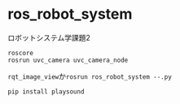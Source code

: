# ros_robot_system
ロボットシステム学課題2


```  
roscore
rosrun uvc_camera uvc_camera_node
```  
`rqt_image_view`か`rosrun ros_robot_system --.py`

`pip install playsound`
